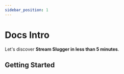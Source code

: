 ```yaml
---
sidebar_position: 1
---
```


# Docs Intro

Let's discover **Stream Slugger in less than 5 minutes**.

## Getting Started


